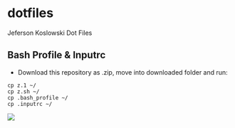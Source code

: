 dotfiles
========

Jeferson Koslowski Dot Files

Bash Profile & Inputrc
----------------------

* Download this repository as .zip, move into downloaded folder and run:

```
cp z.1 ~/
cp z.sh ~/
cp .bash_profile ~/
cp .inputrc ~/
```

![](http://imgur.com/SIBMck0)
